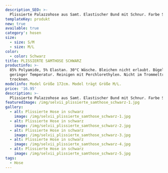 ```yaml
---
description_SEO: >-
  Plissierte Palazzohose aus Samt. Elastischer Bund mit Schnur. Farbe Schwarz von Selvii.
templateKey: produkt
new: true
available: true
category': hosen
size:
  - size: S/M
  - size: M/L
color:
  - color: Schwarz
title: PLISSIERTE SAMTHOSE SCHWARZ
productinfo: >-
  85% Polyamide, 5% Elastan. 30°C Wäsche. Bleichen nicht erlaubt. Bügeln mit
  geringer Temperatur. Reinigen mit Perchlorethylen. Nicht im Trommeltrockner
  trocknen.
modelinfo: Model Größe 172cm. Model trägt Größe M/L.
price: '16.95'
description: >-
  Plissierte Palazzohose aus Samt. Elastischer Bund mit Schnur. Farbe Schwarz.
featuredImage: /img/selvii_plissierte_samthose_schwarz-1.jpg
gallery:
  - alt: Plissierte Hose in schwarz
    image: /img/selvii_plissierte_samthose_schwarz-1.jpg
  - alt: Plissierte Hose in schwarz
    image: /img/selvii_plissierte_samthose_schwarz-2.jpg
  - alt: Plissierte Hose in schwarz
    image: /img/selvii_plissierte_samthose_schwarz-3.jpg
  - alt: Plissierte Hose in schwarz
    image: /img/selvii_plissierte_samthose_schwarz-4.jpg
  - alt: Plissierte Hose in schwarz
    image: /img/selvii_plissierte_samthose_schwarz-5.jpg
tags:
  - Hose
---
```



